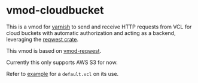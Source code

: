 # vmod-cloudbucket

This is a vmod for [varnish](http://varnish-cache.org/) to send and receive HTTP requests from VCL for cloud buckets with automatic authorization and acting as a backend, leveraging the [reqwest crate](https://docs.rs/reqwest/latest/reqwest/).

This vmod is based on [vmod-reqwest](https://github.com/gquintard/vmod-reqwest).

Currently this only supports AWS S3 for now.

Refer to [example](https://github.com/jimmy-ho/vmod-cloudbucket/tree/cloudbucket/example) for a `default.vcl` on its use.